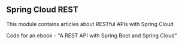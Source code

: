 ## Spring Cloud REST

This module contains articles about RESTful APIs with Spring Cloud

Code for an ebook - "A REST API with Spring Boot and Spring Cloud"
